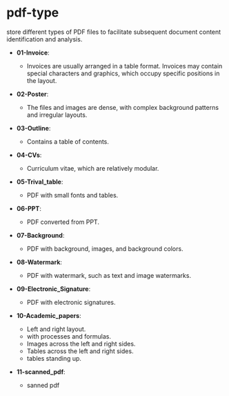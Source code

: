 # pdf-type
store different types of PDF files to facilitate subsequent document content identification and analysis.

- **01-Invoice**: 
  - Invoices are usually arranged in a table format. Invoices may contain special characters and graphics, which occupy specific positions in the layout.

- **02-Poster**:
  - The files and images are dense, with complex background patterns and irregular layouts.

- **03-Outline**:
  - Contains a table of contents.

- **04-CVs**:
  - Curriculum vitae, which are relatively modular.

- **05-Trival_table**:
  - PDF with small fonts and tables.

- **06-PPT**:
  - PDF converted from PPT.

- **07-Background**:
  - PDF with background, images, and background colors.

- **08-Watermark**:
  - PDF with watermark, such as text and image watermarks.

- **09-Electronic_Signature**:
  - PDF with electronic signatures.

- **10-Academic_papers**:
  - Left and right layout.
  - with processes and formulas.
  - Images across the left and right sides.
  - Tables across the left and right sides.
  - tables standing up.

- **11-scanned_pdf**:
  - sanned pdf

